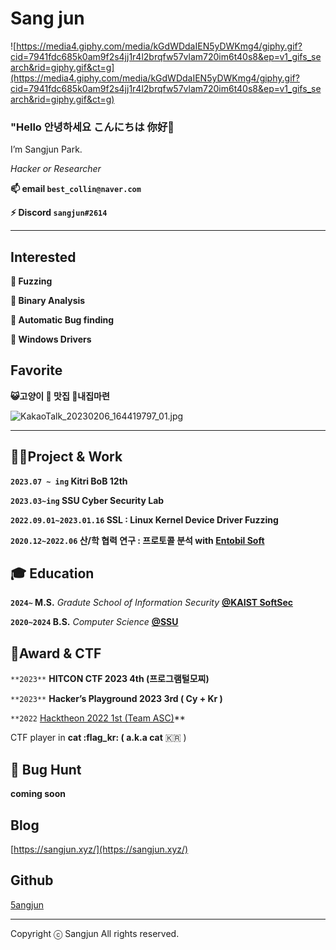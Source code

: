 # Sang jun

![https://media4.giphy.com/media/kGdWDdaIEN5yDWKmg4/giphy.gif?cid=7941fdc685k0am9f2s4jj1r4l2brqfw57vlam720im6t40s8&ep=v1_gifs_search&rid=giphy.gif&ct=g](https://media4.giphy.com/media/kGdWDdaIEN5yDWKmg4/giphy.gif?cid=7941fdc685k0am9f2s4jj1r4l2brqfw57vlam720im6t40s8&ep=v1_gifs_search&rid=giphy.gif&ct=g)

### **"Hello 안녕하세요 こんにちは 你好👋**

I’m Sangjun Park.

*Hacker or Researcher*

**📫 email `best_collin@naver.com`**

**⚡ Discord `sangjun#2614`**

---

## Interested

**🌱 Fuzzing**

**🌱 Binary Analysis**

**🌱 Automatic Bug finding**

**🌱 Windows Drivers**

## Favorite

**😺고양이 🍰 맛집 🏡내집마련**  

![KakaoTalk_20230206_164419797_01.jpg](Sang%20jun%204daa1bbc64ce48b3b0dc223c0b6905a3/KakaoTalk_20230206_164419797_01.jpg)

---

## **👩‍💻Project & Work**

**`2023.07 ~ ing` Kitri BoB 12th**

**`2023.03~ing` SSU Cyber Security Lab**

**`2022.09.01~2023.01.16` SSL : Linux Kernel Device Driver Fuzzing**

**`2020.12~2022.06` 산/학 협력 연구 : 프로토콜 분석 with   [Entobil Soft](https://www.entobilsoft.com/)**

## **🎓 Education**

**`2024~` M.S.** *Gradute School of Information Security* [**@KAIST SoftSec**](https://softsec.kaist.ac.kr/)

**`2020~2024` B.S.** *Computer Science* [**@SSU**](http://cse.ssu.ac.kr/)

## 🧾Award & CTF

`**2023**` **HITCON CTF 2023 4th (프로그램털모찌)**

`**2023**` **Hacker’s Playground 2023 3rd ( Cy + Kr )**

`**2022` [Hacktheon 2022 1st (Team ASC)](https://www.smartcitytoday.co.kr/news/articleView.html?idxno=24207)**

CTF player in **cat :flag_kr: ( a.k.a cat** 🇰🇷 )

## 📝 Bug Hunt

**coming soon**

## Blog

[https://sangjun.xyz/](https://sangjun.xyz/)


## Github

[5angjun](https://github.com/5angjun)


---

Copyright ⓒ Sangjun All rights reserved.
